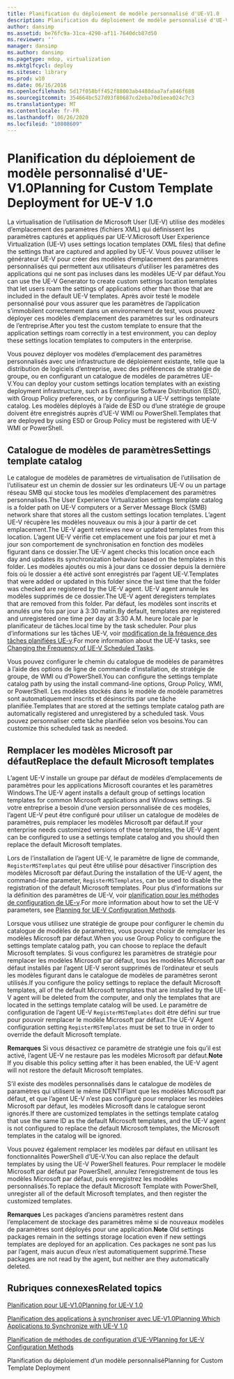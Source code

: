 ```yaml
---
title: Planification du déploiement de modèle personnalisé d'UE-V1.0
description: Planification du déploiement de modèle personnalisé d'UE-V1.0
author: dansimp
ms.assetid: be76fc9a-31ca-4290-af11-7640dcb87d50
ms.reviewer: ''
manager: dansimp
ms.author: dansimp
ms.pagetype: mdop, virtualization
ms.mktglfcycl: deploy
ms.sitesec: library
ms.prod: w10
ms.date: 06/16/2016
ms.openlocfilehash: 5d17f058bff452f88003ab4488daa7afa846f688
ms.sourcegitcommit: 354664bc527d93f80687cd2eba70d1eea024c7c3
ms.translationtype: MT
ms.contentlocale: fr-FR
ms.lasthandoff: 06/26/2020
ms.locfileid: "10808609"
---
```

# <span data-ttu-id="2d2ed-103">Planification du déploiement de modèle personnalisé d'UE-V1.0</span><span class="sxs-lookup"><span data-stu-id="2d2ed-103">Planning for Custom Template Deployment for UE-V 1.0</span></span>


<span data-ttu-id="2d2ed-104">La virtualisation de l’utilisation de Microsoft User (UE-V) utilise des modèles d’emplacement des paramètres (fichiers XML) qui définissent les paramètres capturés et appliqués par UE-V.</span><span class="sxs-lookup"><span data-stu-id="2d2ed-104">Microsoft User Experience Virtualization (UE-V) uses settings location templates (XML files) that define the settings that are captured and applied by UE-V.</span></span> <span data-ttu-id="2d2ed-105">Vous pouvez utiliser le générateur UE-V pour créer des modèles d’emplacement des paramètres personnalisés qui permettent aux utilisateurs d’utiliser les paramètres des applications qui ne sont pas incluses dans les modèles UE-V par défaut.</span><span class="sxs-lookup"><span data-stu-id="2d2ed-105">You can use the UE-V Generator to create custom settings location templates that let users roam the settings of applications other than those that are included in the default UE-V templates.</span></span> <span data-ttu-id="2d2ed-106">Après avoir testé le modèle personnalisé pour vous assurer que les paramètres de l’application s’immobilent correctement dans un environnement de test, vous pouvez déployer ces modèles d’emplacement des paramètres sur les ordinateurs de l’entreprise.</span><span class="sxs-lookup"><span data-stu-id="2d2ed-106">After you test the custom template to ensure that the application settings roam correctly in a test environment, you can deploy these settings location templates to computers in the enterprise.</span></span>

<span data-ttu-id="2d2ed-107">Vous pouvez déployer vos modèles d’emplacement des paramètres personnalisés avec une infrastructure de déploiement existante, telle que la distribution de logiciels d’entreprise, avec des préférences de stratégie de groupe, ou en configurant un catalogue de modèles de paramètres UE-V.</span><span class="sxs-lookup"><span data-stu-id="2d2ed-107">You can deploy your custom settings location templates with an existing deployment infrastructure, such as Enterprise Software Distribution (ESD), with Group Policy preferences, or by configuring a UE-V settings template catalog.</span></span> <span data-ttu-id="2d2ed-108">Les modèles déployés à l’aide de ESD ou d’une stratégie de groupe doivent être enregistrés auprès d’UE-V WMI ou PowerShell.</span><span class="sxs-lookup"><span data-stu-id="2d2ed-108">Templates that are deployed by using ESD or Group Policy must be registered with UE-V WMI or PowerShell.</span></span>

## <span data-ttu-id="2d2ed-109">Catalogue de modèles de paramètres</span><span class="sxs-lookup"><span data-stu-id="2d2ed-109">Settings template catalog</span></span>


<span data-ttu-id="2d2ed-110">Le catalogue de modèles de paramètres de virtualisation de l’utilisation de l’utilisateur est un chemin de dossier sur les ordinateurs UE-V ou un partage réseau SMB qui stocke tous les modèles d’emplacement des paramètres personnalisés.</span><span class="sxs-lookup"><span data-stu-id="2d2ed-110">The User Experience Virtualization settings template catalog is a folder path on UE-V computers or a Server Message Block (SMB) network share that stores all the custom settings location templates.</span></span> <span data-ttu-id="2d2ed-111">L’agent UE-V récupère les modèles nouveaux ou mis à jour à partir de cet emplacement.</span><span class="sxs-lookup"><span data-stu-id="2d2ed-111">The UE-V agent retrieves new or updated templates from this location.</span></span> <span data-ttu-id="2d2ed-112">L’agent UE-V vérifie cet emplacement une fois par jour et met à jour son comportement de synchronisation en fonction des modèles figurant dans ce dossier.</span><span class="sxs-lookup"><span data-stu-id="2d2ed-112">The UE-V agent checks this location once each day and updates its synchronization behavior based on the templates in this folder.</span></span> <span data-ttu-id="2d2ed-113">Les modèles ajoutés ou mis à jour dans ce dossier depuis la dernière fois où le dossier a été activé sont enregistrés par l’agent UE-V.</span><span class="sxs-lookup"><span data-stu-id="2d2ed-113">Templates that were added or updated in this folder since the last time that the folder was checked are registered by the UE-V agent.</span></span> <span data-ttu-id="2d2ed-114">UE-V agent annule les modèles supprimés de ce dossier.</span><span class="sxs-lookup"><span data-stu-id="2d2ed-114">The UE-V agent deregisters templates that are removed from this folder.</span></span> <span data-ttu-id="2d2ed-115">Par défaut, les modèles sont inscrits et annulés une fois par jour à 3:30 matin.</span><span class="sxs-lookup"><span data-stu-id="2d2ed-115">By default, templates are registered and unregistered one time per day at 3:30 A.M.</span></span> <span data-ttu-id="2d2ed-116">heure locale par le planificateur de tâches.</span><span class="sxs-lookup"><span data-stu-id="2d2ed-116">local time by the task scheduler.</span></span> <span data-ttu-id="2d2ed-117">Pour plus d’informations sur les tâches UE-V, voir [modification de la fréquence des tâches planifiées UE-v](changing-the-frequency-of-ue-v-scheduled-tasks.md).</span><span class="sxs-lookup"><span data-stu-id="2d2ed-117">For more information about the UE-V tasks, see [Changing the Frequency of UE-V Scheduled Tasks](changing-the-frequency-of-ue-v-scheduled-tasks.md).</span></span>

<span data-ttu-id="2d2ed-118">Vous pouvez configurer le chemin du catalogue de modèles de paramètres à l’aide des options de ligne de commande d’installation, de stratégie de groupe, de WMI ou d’PowerShell.</span><span class="sxs-lookup"><span data-stu-id="2d2ed-118">You can configure the settings template catalog path by using the install command-line options, Group Policy, WMI, or PowerShell.</span></span> <span data-ttu-id="2d2ed-119">Les modèles stockés dans le modèle de modèle paramètres sont automatiquement inscrits et désinscrits par une tâche planifiée.</span><span class="sxs-lookup"><span data-stu-id="2d2ed-119">Templates that are stored at the settings template catalog path are automatically registered and unregistered by a scheduled task.</span></span> <span data-ttu-id="2d2ed-120">Vous pouvez personnaliser cette tâche planifiée selon vos besoins.</span><span class="sxs-lookup"><span data-stu-id="2d2ed-120">You can customize this scheduled task as needed.</span></span>

## <span data-ttu-id="2d2ed-121">Remplacer les modèles Microsoft par défaut</span><span class="sxs-lookup"><span data-stu-id="2d2ed-121">Replace the default Microsoft templates</span></span>


<span data-ttu-id="2d2ed-122">L’agent UE-V installe un groupe par défaut de modèles d’emplacements de paramètres pour les applications Microsoft courantes et les paramètres Windows.</span><span class="sxs-lookup"><span data-stu-id="2d2ed-122">The UE-V agent installs a default group of settings location templates for common Microsoft applications and Windows settings.</span></span> <span data-ttu-id="2d2ed-123">Si votre entreprise a besoin d’une version personnalisée de ces modèles, l’agent UE-V peut être configuré pour utiliser un catalogue de modèles de paramètres, puis remplacer les modèles Microsoft par défaut.</span><span class="sxs-lookup"><span data-stu-id="2d2ed-123">If your enterprise needs customized versions of these templates, the UE-V agent can be configured to use a settings template catalog and you should then replace the default Microsoft templates.</span></span>

<span data-ttu-id="2d2ed-124">Lors de l’installation de l’agent UE-V, le paramètre de ligne de commande, `RegisterMSTemplates` qui peut être utilisé pour désactiver l’inscription des modèles Microsoft par défaut.</span><span class="sxs-lookup"><span data-stu-id="2d2ed-124">During the installation of the UE-V agent, the command-line parameter, `RegisterMSTemplates`, can be used to disable the registration of the default Microsoft templates.</span></span> <span data-ttu-id="2d2ed-125">Pour plus d’informations sur la définition des paramètres de UE-V, voir [planification pour les méthodes de configuration de UE-v](planning-for-ue-v-configuration-methods.md).</span><span class="sxs-lookup"><span data-stu-id="2d2ed-125">For more information about how to set the UE-V parameters, see [Planning for UE-V Configuration Methods](planning-for-ue-v-configuration-methods.md).</span></span>

<span data-ttu-id="2d2ed-126">Lorsque vous utilisez une stratégie de groupe pour configurer le chemin du catalogue de modèles de paramètres, vous pouvez choisir de remplacer les modèles Microsoft par défaut.</span><span class="sxs-lookup"><span data-stu-id="2d2ed-126">When you use Group Policy to configure the settings template catalog path, you can choose to replace the default Microsoft templates.</span></span> <span data-ttu-id="2d2ed-127">Si vous configurez les paramètres de stratégie pour remplacer les modèles Microsoft par défaut, tous les modèles Microsoft par défaut installés par l’agent UE-V seront supprimés de l’ordinateur et seuls les modèles figurant dans le catalogue de modèles de paramètres seront utilisés.</span><span class="sxs-lookup"><span data-stu-id="2d2ed-127">If you configure the policy settings to replace the default Microsoft templates, all of the default Microsoft templates that are installed by the UE-V agent will be deleted from the computer, and only the templates that are located in the settings template catalog will be used.</span></span> <span data-ttu-id="2d2ed-128">Le paramètre de configuration de l’agent UE-V `RegisterMSTemplates` doit être défini sur true pour pouvoir remplacer le modèle Microsoft par défaut.</span><span class="sxs-lookup"><span data-stu-id="2d2ed-128">The UE-V Agent configuration setting `RegisterMSTemplates` must be set to true in order to override the default Microsoft template.</span></span>

<span data-ttu-id="2d2ed-129">**Remarques**  Si vous désactivez ce paramètre de stratégie une fois qu’il est activé, l’agent UE-V ne restaure pas les modèles Microsoft par défaut.</span><span class="sxs-lookup"><span data-stu-id="2d2ed-129">**Note** If you disable this policy setting after it has been enabled, the UE-V agent will not restore the default Microsoft templates.</span></span>

 

<span data-ttu-id="2d2ed-130">S’il existe des modèles personnalisés dans le catalogue de modèles de paramètres qui utilisent le même IDENTIFIant que les modèles Microsoft par défaut, et que l’agent UE-V n’est pas configuré pour remplacer les modèles Microsoft par défaut, les modèles Microsoft dans le catalogue seront ignorés.</span><span class="sxs-lookup"><span data-stu-id="2d2ed-130">If there are customized templates in the settings template catalog that use the same ID as the default Microsoft templates, and the UE-V agent is not configured to replace the default Microsoft templates, the Microsoft templates in the catalog will be ignored.</span></span>

<span data-ttu-id="2d2ed-131">Vous pouvez également remplacer les modèles par défaut en utilisant les fonctionnalités PowerShell d’UE-V.</span><span class="sxs-lookup"><span data-stu-id="2d2ed-131">You can also replace the default templates by using the UE-V PowerShell features.</span></span> <span data-ttu-id="2d2ed-132">Pour remplacer le modèle Microsoft par défaut par PowerShell, annulez l’enregistrement de tous les modèles Microsoft par défaut, puis enregistrez les modèles personnalisés.</span><span class="sxs-lookup"><span data-stu-id="2d2ed-132">To replace the default Microsoft Template with PowerShell, unregister all of the default Microsoft templates, and then register the customized templates.</span></span>

<span data-ttu-id="2d2ed-133">**Remarques**  Les packages d’anciens paramètres restent dans l’emplacement de stockage des paramètres même si de nouveaux modèles de paramètres sont déployés pour une application.</span><span class="sxs-lookup"><span data-stu-id="2d2ed-133">**Note** Old settings packages remain in the settings storage location even if new settings templates are deployed for an application.</span></span> <span data-ttu-id="2d2ed-134">Ces packages ne sont pas lus par l’agent, mais aucun d’eux n’est automatiquement supprimé.</span><span class="sxs-lookup"><span data-stu-id="2d2ed-134">These packages are not read by the agent, but neither are they automatically deleted.</span></span>

 

## <span data-ttu-id="2d2ed-135">Rubriques connexes</span><span class="sxs-lookup"><span data-stu-id="2d2ed-135">Related topics</span></span>


[<span data-ttu-id="2d2ed-136">Planification pour UE-V1.0</span><span class="sxs-lookup"><span data-stu-id="2d2ed-136">Planning for UE-V 1.0</span></span>](planning-for-ue-v-10.md)

[<span data-ttu-id="2d2ed-137">Planification des applications à synchroniser avec UE-V1.0</span><span class="sxs-lookup"><span data-stu-id="2d2ed-137">Planning Which Applications to Synchronize with UE-V 1.0</span></span>](planning-which-applications-to-synchronize-with-ue-v-10.md)

[<span data-ttu-id="2d2ed-138">Planification de méthodes de configuration d'UE-V</span><span class="sxs-lookup"><span data-stu-id="2d2ed-138">Planning for UE-V Configuration Methods</span></span>](planning-for-ue-v-configuration-methods.md)

<span data-ttu-id="2d2ed-139">Planification du déploiement d’un modèle personnalisé</span><span class="sxs-lookup"><span data-stu-id="2d2ed-139">Planning for Custom Template Deployment</span></span>
 

 





